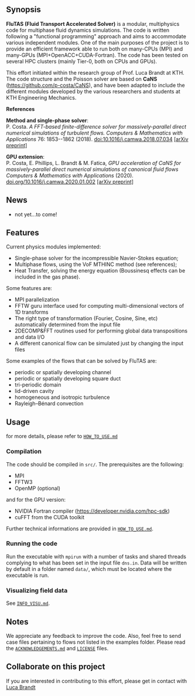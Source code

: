 ## Synopsis

**FluTAS (Fluid Transport Accelerated Solver)** is a modular, multiphysics code for multiphase fluid dynamics simulations. The code is written following a "functional programming" approach and aims to accommodate various independent modules. One of the main purposes of the project is to provide an efficient framework able to run both on many-CPUs (MPI) and many-GPUs (MPI+OpenACC+CUDA-Fortran). The code has been tested on several HPC clusters (mainly Tier-0, both on CPUs and GPUs).

This effort initiated within the research group of Prof. Luca Brandt at KTH. The code structure and the Poisson solver are based on **CaNS** (https://github.com/p-costa/CaNS), and have been adapted to include the different modules developed by the various researchers and students at KTH Engineering Mechanics.

**References**

**Method and single-phase solver**:  
P. Costa. *A FFT-based finite-difference solver for massively-parallel direct numerical simulations of turbulent flows.* *Computers & Mathematics with Applications* 76: 1853--1862 (2018). [doi:10.1016/j.camwa.2018.07.034](https://doi.org/10.1016/j.camwa.2018.07.034) [[arXiv preprint]](https://arxiv.org/abs/1802.10323)

**GPU extension**:  
P. Costa, E. Phillips, L. Brandt & M. Fatica, *GPU acceleration of CaNS for massively-parallel direct numerical simulations of canonical fluid flows* *Computers & Mathematics with Applications* (2020). [doi.org/10.1016/j.camwa.2020.01.002](https://doi.org/10.1016/j.camwa.2020.01.002) [[arXiv preprint]](https://arxiv.org/abs/2001.05234)

## News
 * not yet...to come!

## Features
Current physics modules implemented:
 * Single-phase solver for the incompressible Navier-Stokes equation;
 * Multiphase flows, using the VoF MTHINC method (see references);
 * Heat Transfer, solving the energy equation (Boussinesq effects can be included in the gas phase). 

Some features are:

 * MPI parallelization
 * FFTW guru interface used for computing multi-dimensional vectors of 1D transforms
 * The right type of transformation (Fourier, Cosine, Sine, etc) automatically determined from the input file
 * 2DECOMP&FFT routines used for performing global data transpositions and data I/O
 * A different canonical flow can be simulated just by changing the input files

Some examples of the flows that can be solved by FluTAS are:

 * periodic or spatially developing channel
 * periodic or spatially developing square duct
 * tri-periodic domain
 * lid-driven cavity
 * homogeneous and isotropic turbulence
 * Rayleigh–Bénard convection
 
## Usage
for more details, please refer to [`HOW_TO_USE.md`](./HOW_TO_USE.md)

### Compilation
The code should be compiled in `src/`. The prerequisites are the following:

 * MPI
 * FFTW3
 * OpenMP (optional)

and for the GPU version:

 * NVIDIA Fortran compiler (https://developer.nvidia.com/hpc-sdk)
 * cuFFT from the CUDA toolkit

Further technical informations are provided in [`HOW_TO_USE.md`](./HOW_TO_USE.md).

### Running the code
Run the executable with `mpirun` with a number of tasks and shared threads complying to what has been set in the input file `dns.in`. Data will be written by default in a folder named `data/`, which must be located where the executable is run.

### Visualizing field data
See [`INFO_VISU.md`](./INFO_VISU.md).



## Notes
We appreciate any feedback to improve the code. Also, feel free to send case files pertaining to flows not listed in the examples folder.
Please read the [`ACKNOWLEDGEMENTS.md`](./ACKNOWLEDGEMENTS.md) and [`LICENSE`](./LICENSE) files.

## Collaborate on this project
If you are interested in contributing to this effort, please get in contact with [Luca Brandt](mailto:luca@mech.kth.se)
